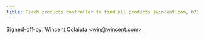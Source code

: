 ```yaml
---
title: Teach products controller to find all products (wincent.com, b794161)
---
```


Signed-off-by: Wincent Colaiuta &lt;win@wincent.com&gt;
